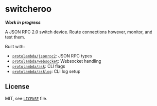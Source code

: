 # switcheroo

__*Work in progress*__

A JSON RPC 2.0 switch device.
Route connections however, monitor, and test them.

Built with:

- [`protolambda/jsonrpc2`](https://github.com/protolambda/jsonrpc2): JSON RPC types
- [`protolambda/websocket`](https://github.com/protolambda/websocket): Websocket handling
- [`protolambda/ask`](https://github.com/protolambda/ask): CLI flags
- [`protolambda/asklog`](https://github.com/protolambda/asklog): CLI log setup

## License

MIT, see [`LICENSE`](./LICENSE) file.

